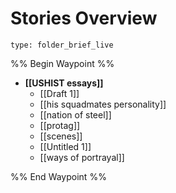 # Stories Overview
 
```ccard
type: folder_brief_live
```
 
%% Begin Waypoint %%
- **[[USHIST essays]]**
	- [[Draft 1]]
	- [[his squadmates personality]]
	- [[nation of steel]]
	- [[protag]]
	- [[scenes]]
	- [[Untitled 1]]
	- [[ways of portrayal]]

%% End Waypoint %%
